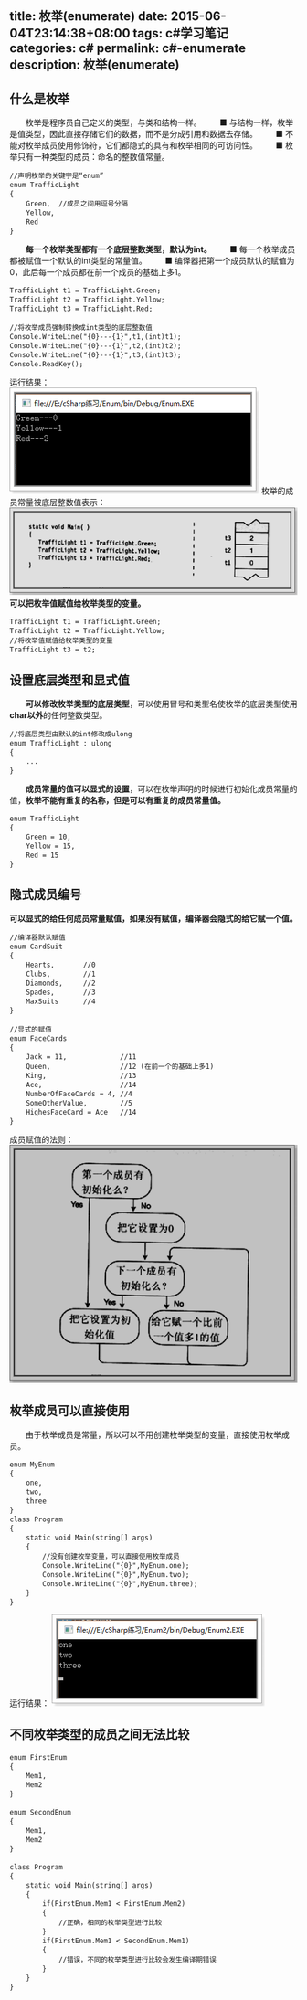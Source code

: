 title: 枚举(enumerate)
date: 2015-06-04T23:14:38+08:00
tags: c#学习笔记
categories: c#
permalink: c#-enumerate
description: 枚举(enumerate)
---
## 什么是枚举
　　枚举是程序员自己定义的类型，与类和结构一样。
　　■ 与结构一样，枚举是值类型，因此直接存储它们的数据，而不是分成引用和数据去存储。
　　■ 不能对枚举成员使用修饰符，它们都隐式的具有和枚举相同的可访问性。
　　■ 枚举只有一种类型的成员：命名的整数值常量。
```
//声明枚举的关键字是“enum”
enum TrafficLight
{
    Green,  //成员之间用逗号分隔
    Yellow,  
    Red
}
```
<!--more-->
　　**每一个枚举类型都有一个底层整数类型，默认为int。**
　　■ 每一个枚举成员都被赋值一个默认的int类型的常量值。
　　■ 编译器把第一个成员默认的赋值为0，此后每一个成员都在前一个成员的基础上多1。
```
TrafficLight t1 = TrafficLight.Green;
TrafficLight t2 = TrafficLight.Yellow;
TrafficLight t3 = TrafficLight.Red;

//将枚举成员强制转换成int类型的底层整数值
Console.WriteLine("{0}---{1}",t1,(int)t1);
Console.WriteLine("{0}---{1}",t2,(int)t2);
Console.WriteLine("{0}---{1}",t3,(int)t3);
Console.ReadKey();
```
运行结果：
![](/image/cSharp/cSharp85.png)
枚举的成员常量被底层整数值表示：
![](/image/cSharp/cSharp86.png)
　　**可以把枚举值赋值给枚举类型的变量。**
```
TrafficLight t1 = TrafficLight.Green;
TrafficLight t2 = TrafficLight.Yellow;
//将枚举值赋值给枚举类型的变量
TrafficLight t3 = t2;
```

## 设置底层类型和显式值
　　**可以修改枚举类型的底层类型**，可以使用冒号和类型名使枚举的底层类型使用**char以外**的任何整数类型。
```
//将底层类型由默认的int修改成ulong
enum TrafficLight : ulong
{
    ...
}
```
　　**成员常量的值可以显式的设置**，可以在枚举声明的时候进行初始化成员常量的值，**枚举不能有重复的名称，但是可以有重复的成员常量值。**
```
enum TrafficLight
{
    Green = 10,
    Yellow = 15,
    Red = 15
}
```

## 隐式成员编号
   **可以显式的给任何成员常量赋值，如果没有赋值，编译器会隐式的给它赋一个值。**
```
//编译器默认赋值
enum CardSuit
{
    Hearts,       //0
    Clubs,        //1
    Diamonds,     //2
    Spades,       //3
    MaxSuits      //4
}

//显式的赋值
enum FaceCards
{
    Jack = 11,             //11
    Queen,                 //12 (在前一个的基础上多1)
    King,                  //13
    Ace,                   //14
    NumberOfFaceCards = 4, //4
    SomeOtherValue,        //5
    HighesFaceCard = Ace   //14 
}
```
成员赋值的法则：
![](/image/cSharp/cSharp87.png)

## 枚举成员可以直接使用
　　由于枚举成员是常量，所以可以不用创建枚举类型的变量，直接使用枚举成员。
```
enum MyEnum
{
    one,
    two,
    three
}
class Program
{
    static void Main(string[] args)
    {
        //没有创建枚举变量，可以直接使用枚举成员
        Console.WriteLine("{0}",MyEnum.one);
        Console.WriteLine("{0}",MyEnum.two);
        Console.WriteLine("{0}",MyEnum.three);
    }
}
```
运行结果：
![](/image/cSharp/cSharp88.png)

## 不同枚举类型的成员之间无法比较
```
enum FirstEnum
{
    Mem1,
    Mem2
}

enum SecondEnum
{
    Mem1,
    Mem2
}

class Program
{
    static void Main(string[] args)
    {
        if(FirstEnum.Mem1 < FirstEnum.Mem2)
        {
            //正确，相同的枚举类型进行比较
        }
        if(FirstEnum.Mem1 < SecondEnum.Mem1)
        {
            //错误，不同的枚举类型进行比较会发生编译期错误
        }
    }
}
```